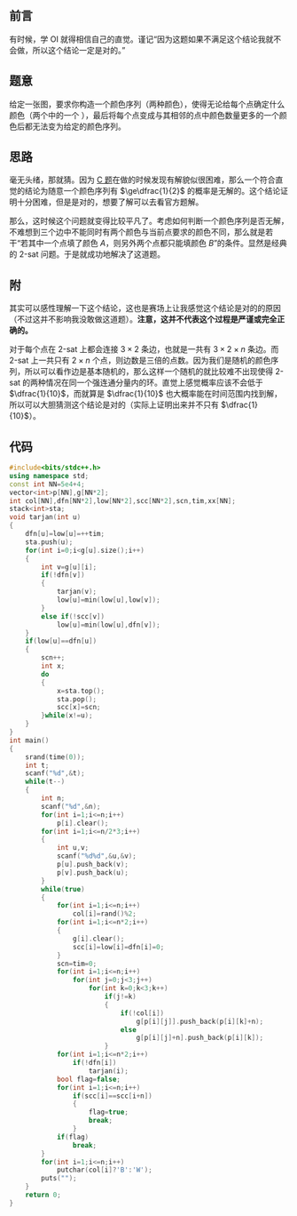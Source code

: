 ## 前言

有时候，学 OI 就得相信自己的直觉。谨记“因为这题如果不满足这个结论我就不会做，所以这个结论一定是对的。”

## 题意

给定一张图，要求你构造一个颜色序列（两种颜色），使得无论给每个点确定什么颜色（两个中的一个
），最后将每个点变成与其相邻的点中颜色数量更多的一个颜色后都无法变为给定的颜色序列。

## 思路

毫无头绪，那就猜。因为 [C 题](https://www.luogu.com.cn/problem/AT_arc161_c)在做的时候发现有解貌似很困难，那么一个符合直觉的结论为随意一个颜色序列有 $\ge\dfrac{1}{2}$ 的概率是无解的。这个结论证明十分困难，但是是对的，想要了解可以去看官方题解。

那么，这时候这个问题就变得比较平凡了。考虑如何判断一个颜色序列是否无解，不难想到三个边中不能同时有两个颜色与当前点要求的颜色不同，那么就是若干“若其中一个点填了颜色 $A$，则另外两个点都只能填颜色 $B$”的条件。显然是经典的 2-sat 问题。于是就成功地解决了这道题。

## 附

其实可以感性理解一下这个结论，这也是赛场上让我感觉这个结论是对的的原因（不过这并不影响我没敢做这道题）。**注意，这并不代表这个过程是严谨或完全正确的。**

对于每个点在 2-sat 上都会连接 $3\times 2$ 条边，也就是一共有 $3\times 2\times n$ 条边。而 2-sat 上一共只有 $2\times n$ 个点，则边数是三倍的点数。因为我们是随机的颜色序列，所以可以看作边是基本随机的，那么这样一个随机的就比较难不出现使得 2-sat 的两种情况在同一个强连通分量内的环。直觉上感觉概率应该不会低于 $\dfrac{1}{10}$，而就算是 $\dfrac{1}{10}$ 也大概率能在时间范围内找到解，所以可以大胆猜测这个结论是对的（实际上证明出来并不只有 $\dfrac{1}{10}$）。

## 代码

```cpp
#include<bits/stdc++.h>
using namespace std;
const int NN=5e4+4;
vector<int>p[NN],g[NN*2];
int col[NN],dfn[NN*2],low[NN*2],scc[NN*2],scn,tim,xx[NN];
stack<int>sta;
void tarjan(int u)
{
	dfn[u]=low[u]=++tim;
	sta.push(u);
	for(int i=0;i<g[u].size();i++)
	{
		int v=g[u][i];
		if(!dfn[v])
		{
			tarjan(v);
			low[u]=min(low[u],low[v]);
		}
		else if(!scc[v])
			low[u]=min(low[u],dfn[v]);
	}
	if(low[u]==dfn[u])
	{
		scn++;
		int x;
		do
		{
			x=sta.top();
			sta.pop();
			scc[x]=scn;
		}while(x!=u);
	}
}
int main()
{
	srand(time(0));
	int t;
	scanf("%d",&t);
	while(t--)
	{
		int n;
		scanf("%d",&n);
		for(int i=1;i<=n;i++)
			p[i].clear();
		for(int i=1;i<=n/2*3;i++)
		{
			int u,v;
			scanf("%d%d",&u,&v);
			p[u].push_back(v);
			p[v].push_back(u);
		}
		while(true)
		{
			for(int i=1;i<=n;i++)
				col[i]=rand()%2;
			for(int i=1;i<=n*2;i++)
			{
				g[i].clear();
				scc[i]=low[i]=dfn[i]=0;
			}
			scn=tim=0;
			for(int i=1;i<=n;i++)
				for(int j=0;j<3;j++)
					for(int k=0;k<3;k++)
						if(j!=k)
						{
							if(!col[i])
								g[p[i][j]].push_back(p[i][k]+n);
							else
								g[p[i][j]+n].push_back(p[i][k]);
						}
			for(int i=1;i<=n*2;i++)
				if(!dfn[i])
					tarjan(i);
			bool flag=false;
			for(int i=1;i<=n;i++)
				if(scc[i]==scc[i+n])
				{
					flag=true;
					break;
				}
			if(flag)
				break;
		}
		for(int i=1;i<=n;i++)
			putchar(col[i]?'B':'W');
		puts("");
	}
	return 0;
}
```